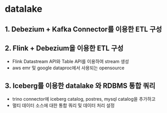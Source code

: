 # datalake

## 1. Debezium + Kafka Connector를 이용한 ETL 구성

## 2. Flink + Debezium을 이용한 ETL 구성
 - Flink Datastream API와 Table API를 이용하여 stream 생성
 - aws emr 및 google dataproc에서 사용되는 opensource
      
## 3. Iceberg를 이용한 datalake 와 RDBMS 통합 쿼리
 - trino connector에 iceberg catalog, postres, mysql catalog을 추가하고
 - 멀티 데이터 소스에 대한 통합 쿼리 및 데이터 처리 설정
